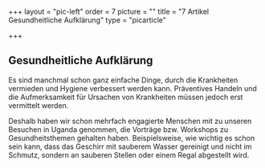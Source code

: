 +++
layout = "pic-left"
order = 7
picture = ""
title = "7 Artikel Gesundheitliche Aufklärung"
type = "picarticle"

+++
## Gesundheitliche Aufklärung

Es sind manchmal schon ganz einfache Dinge, durch die Krankheiten vermieden und Hygiene verbessert werden kann. Präventives Handeln und die Aufmerksamkeit für Ursachen von Krankheiten müssen jedoch erst vermittelt werden. 

Deshalb haben wir schon mehrfach engagierte Menschen mit zu unseren Besuchen in Uganda genommen, die  Vorträge bzw. Workshops zu Gesundheitsthemen gehalten haben. Beispielsweise, wie wichtig es schon sein kann, dass das Geschirr mit sauberem Wasser gereinigt und nicht im Schmutz, sondern an sauberen Stellen oder einem Regal abgestellt wird. 